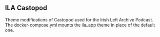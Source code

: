 ILA Castopod
----

Theme modifications of Castopod used for the Irish Left Archive Podcast. The docker-compose.yml mounts the ila_app theme in place of the default one.
